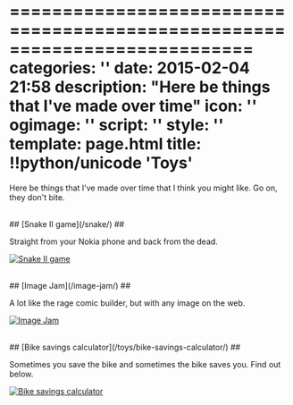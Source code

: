 ===========================================================================
categories: ''
date: 2015-02-04 21:58
description: "Here be things that I've made over time"
icon: ''
ogimage: ''
script: ''
style: ''
template: page.html
title: !!python/unicode 'Toys'
===========================================================================

Here be things that I've made over time that I think you might like. Go on, they don't bite.



<br>
## [Snake II game](/snake/) ##

Straight from your Nokia phone and back from the dead.

<a href="/snake/"><img class="img-full" src="snake.png" alt="Snake II game"></a>



<br>
## [Image Jam](/image-jam/) ##

A lot like the rage comic builder, but with any image on the web.

<a href="/image-jam/"><img class="img-full" src="image-jam.png" alt="Image Jam"></a>



<br>
## [Bike savings calculator](/toys/bike-savings-calculator/) ##

Sometimes you save the bike and sometimes the bike saves you. Find out below.

<a href="/toys/bike-savings-calculator/"><img class="img-full" src="bike-savings-calculator.png" alt="Bike savings calculator"></a>
